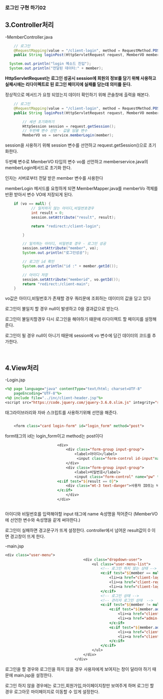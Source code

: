 ### 로그인 구현 하기02 

3.Controller처리
----

-MemberController.java


```java
	// 로그인
	@RequestMapping(value = "/client-login", method = RequestMethod.POST)
	public String loginPost(HttpServletRequest request, MemberVO member) throws Exception {

  System.out.println("login 메소드 진입");
  System.out.println("전달된 데이터:" + member);
```

__HttpServletRequest는 로그인 성공시 session에 회원의 정보를 담기 위해 사용하고 실패시에는 리다이렉트로 된 로그인 페이지에 실패를 담는데 의미를 둔다.__



 정상적으로 메서드가 요청 되었는지 데이터 확인하기 위해 콘솔창에 출력을 해본다.

 
```java
	// 로그인
	@RequestMapping(value = "/client-login", method = RequestMethod.POST)
	public String loginPost(HttpServletRequest request, MemberVO member) throws Exception {

		// 세션 초기화하기
		HttpSession session = request.getSession();
		// 두번쨰 변수 선언 - 값을 담을 변수
		MemberVO vo = service.memberLogin(member);
```
session을 사용하기 위해 session 변수를 선언하고 request.getSession()으로 초기화한다.


두번째 변수로 MemberVO 타입의 변수 vo를 선언하고 memberservice.java의 memberLogin메서드로 초기화 한다.


인자는 서버로부터 전달 받은 member 변수를 사용한다 


memberLogin 메서드를 요청하게 되면 MemberMapper.java를 memberVo 객체를 반환 받아서 변수 VO에 저장되게 된다.


```java
	if (vo == null) {
			// 일치하지 않는 아이디,비밀번호경우
			int result = 0;
			session.setAttribute("result", result); 

			return "redirect:/client-login";

		}

		// 일치하는 아이디, 비밀번호 경우 - 로그인 성공
		session.setAttribute("member", vo);
		System.out.println("로그인성공");

		// 로그인 id 확인
		System.out.println("id :" + member.getId());

		// 아이디 저장
		session.setAttribute("memberid", vo.getId());
		return "redirect:/client-main";
	}
```
vo값은 아이디,비밀번호가 존재할 경우 쿼리문에 조회하는 데이터의 값을 담고 있다

로그인이 불일치 할 경우 null이 발생하고 0을 결과값으로 받는다.

로그인이 불일치할경우 다시 로그인을 해야하기 떄문에 리다이렉트 할 페이지를 설정해준다.

로그인이 될 경우 null이 아니기 때문에 session에 vo 변수에 담긴 데이터의 코드를 추가한다.

&nbsp;



4.View처리
---

-Login.jsp

```jsp
<%@ page language="java" contentType="text/html; charset=UTF-8"
    pageEncoding="UTF-8"%>
<%@ include file="../inc/client-header.jsp"%>
<script src="https://code.jquery.com/jquery-3.6.0.slim.js" integrity="sha256-HwWONEZrpuoh951cQD1ov2HUK5zA5DwJ1DNUXaM6FsY=" crossorigin="anonymous"></script> 


```
태그라이브러리와 자바 스크립트를 사용하기위해 선언을 해준다.

```jsp

	<form class="card login-form" id="login_form" method="post">
```
form태그의 id는 login_form이고 method는 post이다 

```jsp
						<div>
							<div class="form-group input-group">
								<label>아이디</label>
								 <input class="form-control id-input"name="id" required>
							</div>
							<div class="form-group input-group">
								<label>비밀번호</label> 
								<input class="form-control" name="pw" type="password" required>
						<c:if test="${result == 0}">
							<div class="mt-3 text-danger">사용자 ID또는 비밀번호를 잘못 입력하셨습니다</div>
						</c:if>
							</div>
						</div>
					
```
아이디와 비밀번호를 입력해야할 input 태그에 name 속성명을 적어준다
(MemberVO에 선언한 변수와 속성명을 같게 써야한다.)


로그인이 실패하면 경고문구가 뜨게 설정한다.
controller에서 넘어온 result값이 0 이면 경고창이 뜨게 한다.


-main.jsp

```jsp
<div class="user-menu">
									<div class="dropdown-user">
										<ul class="user-menu-list">
											<!-- 로그인 하지 않는 상태 -->
											<c:if test="${member == null}">
												<li><a href="client-login">로그인</a></li>
												<li><a href="client-register">회원가입</a></li>
												<li><a href="client-login">마이페이지</a></li>
											</c:if>
											<!-- 로그인 상태 -->
											<!-- 관리자 로그인 상태  -->
											<c:if test="${member != null}">
												<c:if test="${member.adminchk eq 1}">
													<li><a href="client-logout">로그아웃</a></li>
													<li><a href="admin-main">관리자페이지</a></li>
												</c:if>
												<c:if test="${member.adminchk ne 1}">
													<li><a href="client-logout">로그아웃</a></li>
													<li><a href="client-mypage">마이페이지(${member.id}님)</a></li>
												</c:if>
											</c:if>
										</ul>
									</div>
								</div>

```

로그인을 할 경우와 로그인을 하지 않을 경우 사용자에게 보여지는 창이 달라야 하기 때문에 main.jsp을 설정한다.


로그인 하지 않을 경우에는 로그인,회원가입,마이페이지창만 보여주게 하며 로그인 할 경우 로그아웃 마이페이지로 이동할 수 있게 설정한다.



